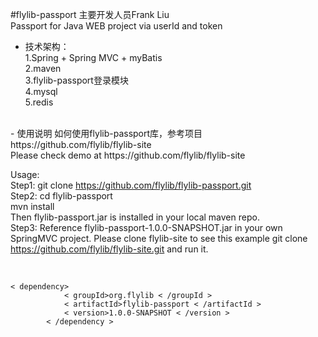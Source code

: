 #flylib-passport
主要开发人员Frank Liu <br/>
Passport for Java WEB project via userId and token

- 技术架构： <br/>
1.Spring + Spring MVC + myBatis <br/>
2.maven <br/>
3.flylib-passport登录模块 <br/>
4.mysql <br/>
5.redis <br/>
<br/>
- 使用说明
如何使用flylib-passport库，参考项目https://github.com/flylib/flylib-site  <br/>
Please check demo at https://github.com/flylib/flylib-site <br/>

Usage: <br/>
Step1: git clone https://github.com/flylib/flylib-passport.git   <br/>
Step2: cd flylib-passport   <br/>
   mvn install    <br/>
Then flylib-passport.jar is installed in your local maven repo.  <br/>
Step3: Reference flylib-passport-1.0.0-SNAPSHOT.jar in your own SpringMVC project. Please clone flylib-site to see this example
git clone https://github.com/flylib/flylib-site.git    and run it. <br/>
<br/>

<code>
&lt; dependency&gt;
			&lt; groupId>org.flylib &lt; /groupId &gt;
			&lt; artifactId>flylib-passport &lt; /artifactId &gt;
			&lt; version>1.0.0-SNAPSHOT &lt; /version &gt;
		&lt; /dependency &gt;
</code> 
<br/>
